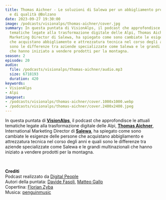 ```yaml
---
title: Thomas Aichner - Le soluzioni di Salewa per un abbigliamento professionale
  e di qualità @Bolzano
date: 2023-09-27 19:30:00
image: /podcasts/visionalps/thomas-aichner/cover.jpg
summary: In questa puntata di VisionAlps, il podcast che approfondisce le attuali
  tematiche legate alla trasformazione digitale delle Alpi, Thomas Aichner, International
  Marketing Director di Salewa, ha spiegato come sono cambiate le esigenze delle persone
  che acquistano abbigliamento e attrezzatura tecnica nel corso degli anni e quali
  sono le differenze tra aziende specializzate come Salewa e le grandi multinazionali
  che hanno iniziato a vendere prodotti per la montagna.
season: 2
episode: 20
audio:
  file: /podcasts/visionalps/thomas-aichner/audio.mp3
  size: 6718193
  duration: 420
keywords:
- VisionAlps
- Alpi
imageset:
- /podcasts/visionalps/thomas-aichner/cover.1000x1000.webp
- /podcasts/visionalps/thomas-aichner/cover.2400x2400.jpeg
---
```


In questa puntata di **[VisionAlps](https://www.visionalps.com/)**, il podcast che approfondisce le attuali tematiche legate alla trasformazione digitale delle Alpi, **[Thomas Aichner](https://www.linkedin.com/in/thomas-aichner-7a7020156/)**, International Marketing Director di **[Salewa](https://www.salewa.com/it-it)**, ha spiegato come sono cambiate le esigenze delle persone che acquistano abbigliamento e attrezzatura tecnica nel corso degli anni e quali sono le differenze tra aziende specializzate come Salewa e le grandi multinazionali che hanno iniziato a vendere prodotti per la montagna.

<br>

**Crediti**<br>
Podcast realizzato da [Digital People](https://w3id.org/digitalpeople)<br>
Autori della puntata: [Davide Fasoli](https://www.linkedin.com/in/davide-fasoli-2b3246179/), [Matteo Gallo](https://www.linkedin.com/in/matteo-gallo-4a5ab31a8/)<br>
Copertina: [Florian Zyba](https://www.linkedin.com/in/florian-zyba/)<br>
Musica: [penguinmusic](https://pixabay.com/users/penguinmusic-24940186/)